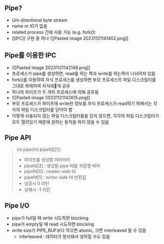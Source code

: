 ## Pipe?
- Uni-directional byte stream
- name or ID가 없음
- related process 간에 사용 가능 (e.g. fork())
- [[IPC]] 구현 중 하나
![[Pasted image 20231121141402.png]]

## Pipe를 이용한 IPC
- ![[Pasted image 20231121142148.png]]
- 프로세스가 pipe를 생성하면, read를 하는 쪽과 write를 하는쪽이 나뉘어져 있음
- fork()를 이용하여 자식 프로세스를 생성하면 부모 프로세스의 파일 디스크립터를 그대로 복제하여 자식에게 공유
-  하나의 파이프가 두 개의 프로세스에 의해 공유됨
-  ![[Pasted image 20231121142615.png]]
- 부모 프로세스가 파이프에 write한 정보를 자식 프로세스가 read하기 위해서는 각자의 파일 디스크립터를 닫아야 함
- 이렇게 사용되지 않는 파일 디스크립터들을 닫지 않으면, 각각의 파일 디스크립터가 모두 열려있기 때문에 원하는 동작을 하지 않을 수 있음

## Pipe API

> int pipe(int pipefd[2]);
> 	- 파이프를 생성함
> 파라미터
> 	- pipefd[2] : 생성될 pipe fd를 저장할 버퍼
> 	- pipefd[0] : reader-side fd
> 	- pipefd[1] : writer-side fd
> 반환값
> 	- 성공시 0 리턴
> 	- 실패시 -1 리턴

## Pipe I/O
- pipe가 full일 때 write 시도하면 blocking
- pipe가 empty일 때 read 시도하면 blocking
- write size가 PIPE_BUF보다 작으면 atomic, 크면 interleaved 될 수 있음
	- interleaved : 데이터가 분리돼서 넣어질 수도 있음